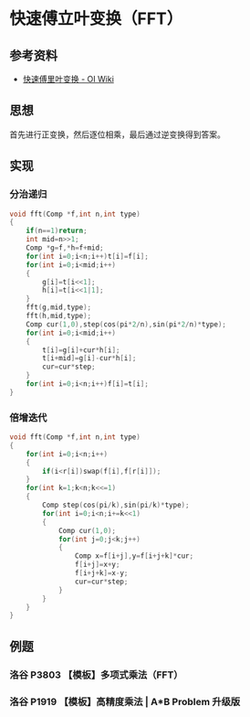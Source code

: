 # 快速傅立叶变换（FFT）

## 参考资料

- [快速傅里叶变换 - OI Wiki](https://oi-wiki.org/math/poly/fft/)

## 思想

首先进行正变换，然后逐位相乘，最后通过逆变换得到答案。

## 实现

### 分治递归

```cpp
void fft(Comp *f,int n,int type)
{
	if(n==1)return;
	int mid=n>>1;
	Comp *g=f,*h=f+mid;
	for(int i=0;i<n;i++)t[i]=f[i];
	for(int i=0;i<mid;i++)
	{
		g[i]=t[i<<1];
		h[i]=t[i<<1|1];
	}
	fft(g,mid,type);
	fft(h,mid,type);
	Comp cur(1,0),step(cos(pi*2/n),sin(pi*2/n)*type);
	for(int i=0;i<mid;i++)
	{
		t[i]=g[i]+cur*h[i];
		t[i+mid]=g[i]-cur*h[i];
		cur=cur*step;
	}
	for(int i=0;i<n;i++)f[i]=t[i];
}
```

### 倍增迭代

```cpp
void fft(Comp *f,int n,int type)
{
	for(int i=0;i<n;i++)
	{
		if(i<r[i])swap(f[i],f[r[i]]);
	}
	for(int k=1;k<n;k<<=1)
	{
		Comp step(cos(pi/k),sin(pi/k)*type);
		for(int i=0;i<n;i+=k<<1)
		{
			Comp cur(1,0);
			for(int j=0;j<k;j++)
			{
				Comp x=f[i+j],y=f[i+j+k]*cur;
				f[i+j]=x+y;
				f[i+j+k]=x-y;
				cur=cur*step;
			}
		}
	}
}
```

## 例题

### 洛谷 P3803 【模板】多项式乘法（FFT）

<Problem id="P3803" />

### 洛谷 P1919 【模板】高精度乘法 | A\*B Problem 升级版

<Problem id="P1919" />
